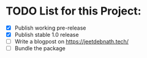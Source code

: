# TODO List for this Project:
- [x] Publish working pre-release
- [x] Publish stable 1.0 release
- [ ] Write a blogpost on https://jeetdebnath.tech/
- [ ] Bundle the package
